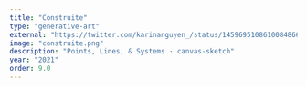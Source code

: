 ```yaml
---
title: "Construite"
type: "generative-art"
external: "https://twitter.com/karinanguyen_/status/1459695108610084866"
image: "construite.png"
description: "Points, Lines, & Systems · canvas-sketch"
year: "2021"
order: 9.0
---
```

